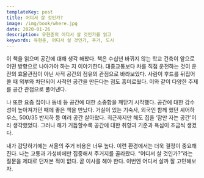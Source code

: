 ```yaml
---
templateKey: post
title: 어디서 살 것인가?
image: /img/book/where.jpg
date: 2020-01-26
description: 유현준의 어디서 살 것인가를 읽고
keywords: 유현준, 어디서 살 것인가, 주거, 도시
---
```

이 책을 읽으며 공간에 대해 생각 해봤다. 책은 수십년 바뀌지 않는 학교 건축이 앞으로 어떤 방향으로 나아가야 하는 지 이야기한다. 대중교통보다 차를 직접 운전하는 것이 운전의 효율관점이 아닌 사적 공간의 점유의 관점으로 바라보았다. 사람이 후드를 뒤집어쓸 때 외부와 차단되어 사적인 공간을 만든다는 점도 흥미로웠다. 이와 같이 다양한 주제를 공간 관점으로 풀어낸다.

나 또한 요즘 집이나 동네 등 공간에 대한 소중함을 깨닫기 시작했다. 공간에 대한 감수성이 높아져가던 때에 좋은 책을 만났다. 거실이 있는 기숙사, 외국인 함께 했던 셰어하우스, 500/35 반지하 등 여러 공간 살아왔다. 최근까지만 해도 집을 ‘잠만 자는 공간'이라 생각했었다. 그러나 해가 거듭할수록 공간에 대한 취향과 기준과 욕심이 조금씩 생겼다.

내가 감당하기에는 서울의 주거 비용은 너무 높다. 이런 환경에서는 더욱 결정이 중요해진다. 나는 교통과 가성비에만 집중해서 주거지를 골라왔다. “어디서 살 것인가?”라는 질문을 제대로 던져본 적이 없다. 곧 이사를 해야 한다. 이번엔 어디서 살까 잘 고민해보자.